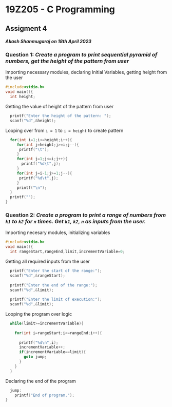 # **19Z205 - C Programming**
## Assigment 4
#### *Akash Shanmugaraj on 18th April 2023*

### Question 1: *Create a program to print sequential pyramid of numbers, get the height of the pattern from user*

Importing necessary modules, declaring Initial Variables, getting height from the user 
```c
#include<stdio.h>
void main(){
  int height;
```
Getting the value of height of the pattern from user
```c
  printf("Enter the height of the pattern: ");
  scanf("%d",&height);
```
Looping over from `i = 1` to `i = height` to create pattern
```c
  for(int i=1;i<=height;i++){
     for(int j=height;j>=i;j--){
      printf("\t");
     }
     for(int j=1;j<=i;j++){
       printf("%d\t",j);
     }
     for(int j=i-1;j>=1;j--){
      printf("%d\t",j);
     }
     printf("\n");
  }
  printf("");
}

```


### Question 2: *Create a program to print a range of numbers from `k1` to `k2` for `n` times. Get `k1`, `k2`, `n` as inputs from the user.*

Importing necesary modules, initializing variables
```c
#include<stdio.h>
void main(){
  int rangeStart,rangeEnd,limit,incrementVariable=0;
```

Getting all required inputs from the user
```c
  printf("Enter the start of the range:");
  scanf("%d",&rangeStart);
  
  printf("Enter the end of the range:");
  scanf("%d",&limit);
  
  printf("Enter the limit of execution:");
  scanf("%d",&limit);
```

Looping the program over logic
```c
  while(limit>=incrementVariable){
  
    for(int i=rangeStart;i<=rangeEnd;i++){
    
      printf("%d\n",i);
      incrementVariable++;
      if(incrementVariable==limit){
        goto jump;
      }
    }
  }
```
Declaring the end of the program
```c
  jump:
    printf("End of program.");
}

```
